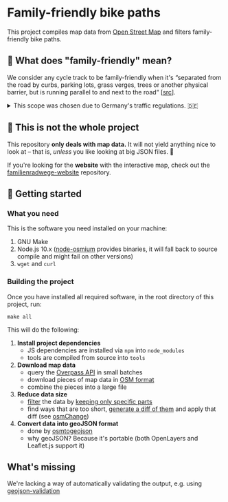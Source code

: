 # Family-friendly bike paths

This project compiles map data from [Open Street Map](https://wiki.openstreetmap.org/wiki/Main_Page) and filters family-friendly bike paths.

## 🧐 What does "family-friendly" mean?

We consider any cycle track to be family-friendly when it's “separated from the road by curbs, parking lots, grass verges, trees or another physical barrier, but is running parallel to and next to the road“ [[src](https://wiki.openstreetmap.org/wiki/Tag:cycleway=track)].

<details>
<summary>This scope was chosen due to Germany's traffic regulations. 🇩🇪</summary>

In short:

1. Kids aged 8 and under **must** ride on the sidewalk
2. Kids between 8 and 10 **may** choose between sidewalk and street
3. Kids aged 10 and old **must** ride on the street
4. Kids of any age **may** ride on separated (protected) bike lanes.
5. Parents **may** accompany their kids on the sidewalk.

As a consequence, the only sane solution for families with kids of mixed ages is to
use separated (protected) bike lanes.

</details>

## 🧩 This is not the whole project

This repository **only deals with map data.**
It will not yield anything nice to look at
– that is, _unless_ you like looking at big JSON files. 🤡

If you're looking for the **website** with the interactive map, check out the
[familienradwege-website](https://github.com/awendt/familienradwege-website) repository.

## 🚀 Getting started

### What you need

This is the software you need installed on your machine:

1. GNU Make
2. Node.js 10.x ([node-osmium](https://github.com/osmcode/node-osmium) provides binaries, it will fall back to source compile and might fail on other versions)
3. `wget` and `curl`

### Building the project

Once you have installed all required software,
in the root directory of this project, run:

```
make all
```

This will do the following:

1. **Install project dependencies**
   - JS dependencies are installed via `npm` into `node_modules`
   - tools are compiled from source into `tools`
2. **Download map data**
   - query the [Overpass API](https://wiki.openstreetmap.org/wiki/Overpass_API)
   in small batches
   - download pieces of map data in
   [OSM format](https://wiki.openstreetmap.org/wiki/OSM_XML)
   - combine the pieces into a large file
3. **Reduce data size**
   - [filter](https://wiki.openstreetmap.org/wiki/Osmfilter) the data by
   [keeping only specific parts](https://wiki.openstreetmap.org/wiki/Osmfilter#Tags_Filter)
   - find ways that are too short, [generate a diff of them](minlength.js)
   and apply that diff (see [osmChange](https://wiki.openstreetmap.org/wiki/OsmChange))
4. **Convert data into geoJSON format**
   - done by [osmtogeojson](https://github.com/tyrasd/osmtogeojson)
   - why geoJSON? Because it's portable (both OpenLayers and Leaflet.js support it)

## What's missing

We're lacking a way of automatically validating the output, e.g. using
[geojson-validation](https://www.npmjs.com/package/geojson-validation)
